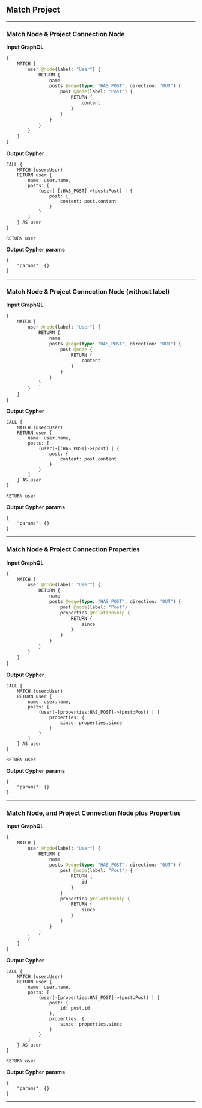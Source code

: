 ## Match Project

---

### Match Node & Project Connection Node

**Input GraphQL**

```graphql
{
    MATCH {
        user @node(label: "User") {
            RETURN {
                name
                posts @edge(type: "HAS_POST", direction: "OUT") {
                    post @node(label: "Post") {
                        RETURN {
                            content
                        }
                    }
                }
            }
        }
    }
}
```

**Output Cypher**

```cypher
CALL {
    MATCH (user:User)
    RETURN user {
        name: user.name,
        posts: [
            (user)-[:HAS_POST]->(post:Post) | {
                post: {
                    content: post.content
                }
            }
        ]
    } AS user
}

RETURN user
```

**Output Cypher params**

```params
{
    "params": {}
}
```

---

### Match Node & Project Connection Node (without label)

**Input GraphQL**

```graphql
{
    MATCH {
        user @node(label: "User") {
            RETURN {
                name
                posts @edge(type: "HAS_POST", direction: "OUT") {
                    post @node {
                        RETURN {
                            content
                        }
                    }
                }
            }
        }
    }
}
```

**Output Cypher**

```cypher
CALL {
    MATCH (user:User)
    RETURN user {
        name: user.name,
        posts: [
            (user)-[:HAS_POST]->(post) | {
                post: {
                    content: post.content
                }
            }
        ]
    } AS user
}

RETURN user
```

**Output Cypher params**

```params
{
    "params": {}
}
```

---

### Match Node & Project Connection Properties

**Input GraphQL**

```graphql
{
    MATCH {
        user @node(label: "User") {
            RETURN {
                name
                posts @edge(type: "HAS_POST", direction: "OUT") {
                    post @node(label: "Post")
                    properties @relationship {
                        RETURN {
                            since
                        }
                    }
                }
            }
        }
    }
}
```

**Output Cypher**

```cypher
CALL {
    MATCH (user:User)
    RETURN user {
        name: user.name,
        posts: [
            (user)-[properties:HAS_POST]->(post:Post) | {
                properties: {
                    since: properties.since
                }
            }
        ]
    } AS user
}

RETURN user
```

**Output Cypher params**

```params
{
    "params": {}
}
```

---

### Match Node, and Project Connection Node plus Properties

**Input GraphQL**

```graphql
{
    MATCH {
        user @node(label: "User") {
            RETURN {
                name
                posts @edge(type: "HAS_POST", direction: "OUT") {
                    post @node(label: "Post") {
                        RETURN {
                            id
                        }
                    }
                    properties @relationship {
                        RETURN {
                            since
                        }
                    }
                }
            }
        }
    }
}
```

**Output Cypher**

```cypher
CALL {
    MATCH (user:User)
    RETURN user {
        name: user.name,
        posts: [
            (user)-[properties:HAS_POST]->(post:Post) | {
                post: {
                    id: post.id
                },
                properties: {
                    since: properties.since
                }
            }
        ]
    } AS user
}

RETURN user
```

**Output Cypher params**

```params
{
    "params": {}
}
```

---
